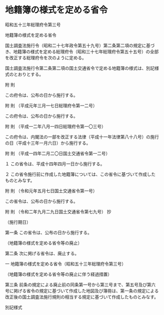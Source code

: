 # 地籍簿の様式を定める省令

昭和五十三年総理府令第三号

地籍簿の様式を定める省令

国土調査法施行令（昭和二十七年政令第五十九号）第二条第二項の規定に基づき、地籍簿の様式を定める総理府令（昭和三十七年総理府令第五十五号）の全部を改正する総理府令を次のように定める。

国土調査法施行令第二条第二項の国土交通省令で定める地籍簿の様式は、別記様式のとおりとする。

附 則

この府令は、公布の日から施行する。

附 則 （平成元年三月一七日総理府令第一二号）

この府令は、公布の日から施行する。

附 則 （平成一二年八月一四日総理府令第一〇三号）

この府令は、内閣法の一部を改正する法律（平成十一年法律第八十八号）の施行の日（平成十三年一月六日）から施行する。

附 則 （平成一四年二月二〇日国土交通省令第一二号）

１ この省令は、平成十四年四月一日から施行する。

２ この省令施行前に作成した地籍簿については、この省令に基づいて作成したものとみなす。

附 則 （令和元年五月七日国土交通省令第一号）

この省令は、公布の日から施行する。

附 則 （令和二年九月二九日国土交通省令第七九号） 抄

（施行期日）

第一条 この省令は、公布の日から施行する。

（地籍簿の様式を定める省令等の廃止）

第二条 次に掲げる省令は、廃止する。

一 地籍簿の様式を定める省令（昭和五十三年総理府令第三号）

（地籍簿の様式を定める省令等の廃止に伴う経過措置）

第三条 前条の規定による廃止前の同条第一号から第三号まで、第五号及び第六号に掲げる省令の規定に基づいて作成した地図及び簿冊は、第一条の規定による改正後の国土調査法施行規則の相当する規定に基づいて作成したものとみなす。

別記様式

[](/./pict/S53F03101000003_1906201906_001.pdf)
